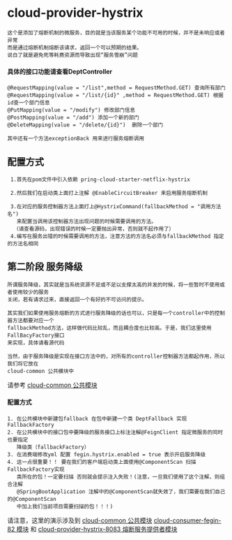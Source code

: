 # cloud-provider-hystrix
    这个是添加了熔断机制的微服务，目的就是当该服务某个功能不可用的时候，并不是未响应或者异常
    而是通过熔断机制熔断该请求，返回一个可以预期的结果。
    说白了就是避免死等耗费资源而导致出现“服务雪崩”问题
    
####  具体的接口功能请查看DeptController
    @RequestMapping(value = "/list",method = RequestMethod.GET) 查询所有部门
    @RequestMapping(value = "/list/{id}" ,method = RequestMethod.GET) 根据id查一个部门信息
    @PutMapping(value = "/modify") 修改部门信息
    @PostMapping(value = "/add") 添加一个新的部门
    @DeleteMapping(value = "/delete/{id}")  删除一个部门
    
    其中还有一个方法exceptionBack 用来进行服务熔断调用 
    
    
##   配置方式
     1.首先在pom文件中引入依赖 pring-cloud-starter-netflix-hystrix
     
     2.然后我们在启动类上面打上注解 @EnableCircuitBreaker 来启用服务熔断机制
     
     3.在对应的服务控制器方法上面打上@HystrixCommand(fallbackMethod = "调用方法名")
       来配置当调用该控制器方法出现问题的时候需要调用的方法。
      （请查看源码，出现错误的时候一定要抛出异常，否则就不起作用了）
     4.编写在服务出错的时候需要调用的方法，注意方法的方法名必须与fallbackMethod 指定的方法名相同
     
## 第二阶段  服务降级
    
    所谓服务降级，其实就是当系统资源不足或不足以支撑太高的并发的时候，将一些暂时不使用或者使用较少的服务
    关闭，若有请求过来，直接返回一个有好的不可访问的提示。
    
    其实我们如果使用服务熔断的方式进行服务降级的话也可以，只是每一个controller中的控制器方法都要对应一个
    fallbackMethod方法，这样做代码比较乱，而且耦合度也比较高。于是，我们这里使用FallBacyFactory接口
    来实现，具体请看源代码 
    
    当然，由于服务降级是实现在接口方法中的，对所有的controller控制器方法都起作用，所以我们将它放在
    cloud-common 公共模块中
   请参考 [cloud-common 公共模块](https://github.com/811105717/SpringCloud/tree/master/cloud-common)
   
####  配置方式
    1. 在公共模块中新建包fallback 在包中新建一个类 DeptFallback 实现FallbackFactory
    2. 在公共模块中的接口包中要降级的服务接口上标注注解@FeignClient 指定微服务的同时也要指定
       降级类（fallbackFactory）
    3. 在消费端修改yml 配置 fegin.hystrix.enabled = true 表示开启服务降级
    4. 这一点很重要！！ 要在我们的客户端启动类上面使用@ComponentScan 扫描FallbackFactory实现
       类所在的包！一定要扫描 否则就会提示注入失败！(注意，一旦我们使用了这个注解，则组合注解
       @SpringBootApplication 注解中的@ComponentScan就失效了，我们需要在我们自己的@ComponentScan
       中加上我们当前项目需要扫描的包！！！)
     
   请注意，这里的演示涉及到 [cloud-common 公共模块](https://github.com/811105717/SpringCloud/tree/master/cloud-common) [cloud-consumer-fegin-82 模块](https://github.com/811105717/SpringCloud/tree/master/cloud-consumer-fegin-82) 和 [cloud-provider-hystrix-8083 熔断服务提供者模块](https://github.com/811105717/SpringCloud/tree/master/cloud-provider-hystrix-8083)
   
     